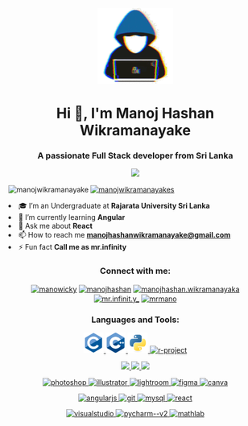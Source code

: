 <p align="center"><picture><img src = "https://github.com/0xAbdulKhalid/0xAbdulKhalid/raw/main/assets/mdImages/about_me.gif" width =150px></picture> </p>
<h1 align="center">Hi 👋, I'm Manoj Hashan Wikramanayake</h1>
<h3 align="center">A passionate Full Stack developer from Sri Lanka</h3>

<p align="center">
 <a href="https://github.com/jaypavasiya"><img src="https://readme-typing-svg.herokuapp.com?lines=Always%20learning%20new%20things%20!&center=true&width=500&height=50"></a>
<p align="left"> <img src="https://komarev.com/ghpvc/?username=manojwikramanayake&label=Profile%20views&color=0e75b6&style=flat" alt="manojwikramanayake" /> 
 <a href="https://github.com/manojwikramanayake">
	<img src="https://img.shields.io/github/followers/manojwikramanayake?label=Followers" alt="manojwikramanayakes" />
	</a>
</p>
<li>🎓 I’m an Undergraduate at <b>Rajarata University Sri Lanka</b></li>
 <li>🌱 I’m currently learning <b>Angular</b></li>
<li>💬 Ask me about <b>React</b></li>

<li>📫 How to reach me <a href="https://mail.google.com/mail/u/0/#inbox?compose=lqrsmLLXKgBtbDWkGNcQmJWrGDPzDsTvLmCcSSlSThgxMwQFBnpBQptGMSmsqMzqhhVNHPrQWJnhpwrrT"><b>manojhashanwikramanayake@gmail.com</b></a></li>

<li>⚡ Fun fact <b>Call me as mr.infinity</b></li>

<h3 align="center">Connect with me:</h3>
<p align="center">
<a href="https://twitter.com/manowicky" target="blank"><img align="center" src="https://raw.githubusercontent.com/rahuldkjain/github-profile-readme-generator/master/src/images/icons/Social/twitter.svg" alt="manowicky" height="30" width="40" /></a>
<a href="https://linkedin.com/in/manojhashan" target="blank"><img align="center" src="https://raw.githubusercontent.com/rahuldkjain/github-profile-readme-generator/master/src/images/icons/Social/linked-in-alt.svg" alt="manojhashan" height="30" width="40" /></a>
<a href="https://fb.com/manojhashan.wikramanayaka" target="blank"><img align="center" src="https://raw.githubusercontent.com/rahuldkjain/github-profile-readme-generator/master/src/images/icons/Social/facebook.svg" alt="manojhashan.wikramanayaka" height="30" width="40" /></a>
<a href="https://instagram.com/mr.infinit.y_" target="blank"><img align="center" src="https://raw.githubusercontent.com/rahuldkjain/github-profile-readme-generator/master/src/images/icons/Social/instagram.svg" alt="mr.infinit.y_" height="30" width="40" /></a>
<a href="https://www.behance.net/mrmano" target="blank"><img align="center" src="https://raw.githubusercontent.com/rahuldkjain/github-profile-readme-generator/master/src/images/icons/Social/behance.svg" alt="mrmano" height="30" width="40" /></a>
</p>

<h3 align="center">Languages and Tools:</h3>
<p align="center"> 
<a href="https://www.cprogramming.com/" target="blank" rel="noreferrer"> <img src="https://raw.githubusercontent.com/devicons/devicon/master/icons/c/c-original.svg" alt="c" width="40" height="40"/> </a> <a href="https://www.w3schools.com/cpp/" target="blank" rel="noreferrer"> <img src="https://raw.githubusercontent.com/devicons/devicon/master/icons/cplusplus/cplusplus-original.svg" alt="cplusplus" width="40" height="40"/> </a> <a href="https://www.python.org" target="blank" rel="noreferrer"> <img src="https://raw.githubusercontent.com/devicons/devicon/master/icons/python/python-original.svg" alt="python" width="40" height="40"/> </a> 
<a href="https://www.r-project.org/" target="blank" rel="noreferrer"> <img src="https://img.icons8.com/fluency/48/r-project.png" alt="r-project" width="40" height="40"> </a></p>

<p align="center">
 <a href="https://www.w3.org/html/" target="_blank"> <img src="https://img.icons8.com/color/48/000000/html-5.png"/> </a> 
 <a href="https://www.w3schools.com/css/" target="_blank"> <img src="https://img.icons8.com/color/48/000000/css3.png"/> </a> 
<a href="https://developer.mozilla.org/en-US/docs/Web/JavaScript" target="_blank"> <img src="https://img.icons8.com/color/48/000000/javascript.png"/> </a> 
</p>
<p align="center">
<a href="https://www.photoshop.com/en" target="_blank" rel="noreferrer"> <img src="https://img.icons8.com/color/48/adobe-photoshop--v1.png" alt="photoshop" width="40" height="40"/> </a>
<a href="https://www.adobe.com/in/products/illustrator.html" target="_blank" rel="noreferrer"> <img src="https://img.icons8.com/color/48/adobe-illustrator--v1.png" alt="illustrator" width="40" height="40"/> </a>
<a href="https://www.lightroom.com/in/products/illustrator.html" target="_blank" rel="noreferrer"> <img src="https://img.icons8.com/color/48/000000/adobe-lightroom--v1.png" alt="lightroom" width="40" height="40"/> </a>
 <a href="https://www.figma.com/" target="_blank" rel="noreferrer"> <img src="https://img.icons8.com/color/48/figma--v1.png"  alt="figma" width="40" height="40"/> </a>
<a href="https://www.canva.com/" target="_blank" rel="noreferrer"> <img src="https://img.icons8.com/fluency/48/canva.png"  alt="canva" width="40" height="40"/></a>
</p>
<p align="center">
<a href="https://angular.io" target="_blank" rel="noreferrer"> <img src="https://img.icons8.com/color/48/angularjs.png" alt="angularjs" width="40" height="40"/> </a> 
<a href="https://git-scm.com/" target="_blank" rel="noreferrer"> <img src="https://img.icons8.com/color/48/git.png" alt="git" width="40" height="40"/> </a> 
<a href="https://www.mysql.com/" target="_blank" rel="noreferrer"> <img src="https://img.icons8.com/color/48/mysql-logo.png" alt="mysql" width="40" height="40"/> </a> 
<a href="https://reactjs.org/" target="_blank" rel="noreferrer"> <img src="https://img.icons8.com/color/48/react-native.png" alt="react" width="40" height="40"/> </a> </p>
</p>

<p align="center">
<a href="https:/https://code.visualstudio.com/" target="_blank"  rel="noreferrer"> <img src="https://img.icons8.com/color/48/visual-studio-code-2019.png" alt="visualstudio" width="40" height="40"/> </a> 
<a href="https://reactjs.org/" target="_blank" rel="noreferrer"> <img <img width="48" height="48" src="https://img.icons8.com/color/48/pycharm--v2.png" alt="pycharm--v2" width="40" height="40"/> </a> 
<a href="https://https://www.mathworks.com/" target="_blank" rel="noreferrer"> <img <img width="48" height="48" src="https://img.icons8.com/fluency/48/matlab.png"  alt="mathlab" width="40" height="40"/> </a> 
</p>

  
